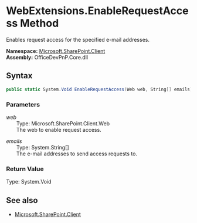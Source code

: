 # WebExtensions.EnableRequestAccess Method  
Enables request access for the specified e-mail addresses.  

**Namespace:** [Microsoft.SharePoint.Client](Microsoft.SharePoint.Client.md)  
**Assembly:** OfficeDevPnP.Core.dll  
## Syntax
```C#
public static System.Void EnableRequestAccess(Web web, String[] emails)
```
### Parameters
*web*  
&emsp;&emsp;Type: Microsoft.SharePoint.Client.Web  
&emsp;&emsp;The web to enable request access.  
  
*emails*  
&emsp;&emsp;Type: System.String[]  
&emsp;&emsp;The e-mail addresses to send access requests to.  
  
### Return Value
Type: System.Void  

## See also
- [Microsoft.SharePoint.Client](Microsoft.SharePoint.Client.md)
